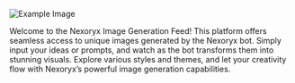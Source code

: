 ![Example Image](./Nexoryx.png)

Welcome to the Nexoryx Image Generation Feed! This platform offers seamless access to unique images generated by the Nexoryx bot. Simply input your ideas or prompts, and watch as the bot transforms them into stunning visuals. Explore various styles and themes, and let your creativity flow with Nexoryx’s powerful image generation capabilities.

